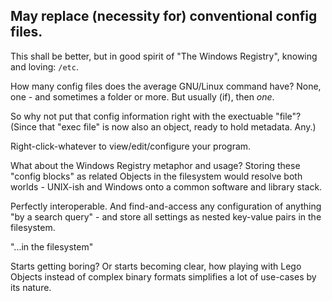 ## May replace (necessity for) conventional config files.

This shall be better, but in good spirit of "The Windows Registry", knowing and
loving: `/etc`.

How many config files does the average GNU/Linux command have?
None, one - and sometimes a folder or more. But usually (if), then *one*.

So why not put that config information right with the exectuable "file"?
(Since that "exec file" is now also an object, ready to hold metadata. Any.)

Right-click-whatever to view/edit/configure your program.


What about the Windows Registry metaphor and usage?
Storing these "config blocks" as related Objects in the filesystem would
resolve both worlds - UNIX-ish and Windows onto a common software and library
stack.

Perfectly interoperable.
And find-and-access any configuration of anything "by a search query" - and store all settings as nested key-value pairs in the filesystem.

"...in the filesystem"

Starts getting boring?
Or starts becoming clear, how playing with Lego Objects instead of complex binary formats simplifies a lot of use-cases by its nature.


